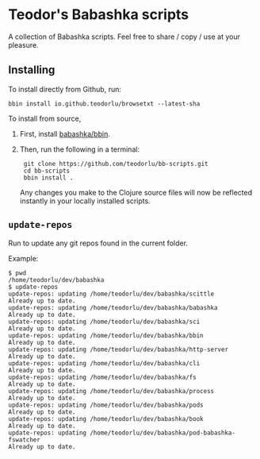 # Teodor's Babashka scripts

A collection of Babashka scripts. Feel free to share / copy / use at your pleasure.

## Installing

To install directly from Github, run:

    bbin install io.github.teodorlu/browsetxt --latest-sha

To install from source,

1. First, install [babashka/bbin][babashka-bbin].

2. Then, run the following in a terminal:

        git clone https://github.com/teodorlu/bb-scripts.git
        cd bb-scripts
        bbin install .

    Any changes you make to the Clojure source files will now be reflected instantly in your locally installed scripts.

[babashka-bbin]: https://github.com/babashka/bbin

## `update-repos`

Run to update any git repos found in the current folder.

Example:

    $ pwd
    /home/teodorlu/dev/babashka
    $ update-repos
    update-repos: updating /home/teodorlu/dev/babashka/scittle
    Already up to date.
    update-repos: updating /home/teodorlu/dev/babashka/babashka
    Already up to date.
    update-repos: updating /home/teodorlu/dev/babashka/sci
    Already up to date.
    update-repos: updating /home/teodorlu/dev/babashka/bbin
    Already up to date.
    update-repos: updating /home/teodorlu/dev/babashka/http-server
    Already up to date.
    update-repos: updating /home/teodorlu/dev/babashka/cli
    Already up to date.
    update-repos: updating /home/teodorlu/dev/babashka/fs
    Already up to date.
    update-repos: updating /home/teodorlu/dev/babashka/process
    Already up to date.
    update-repos: updating /home/teodorlu/dev/babashka/pods
    Already up to date.
    update-repos: updating /home/teodorlu/dev/babashka/book
    Already up to date.
    update-repos: updating /home/teodorlu/dev/babashka/pod-babashka-fswatcher
    Already up to date.

